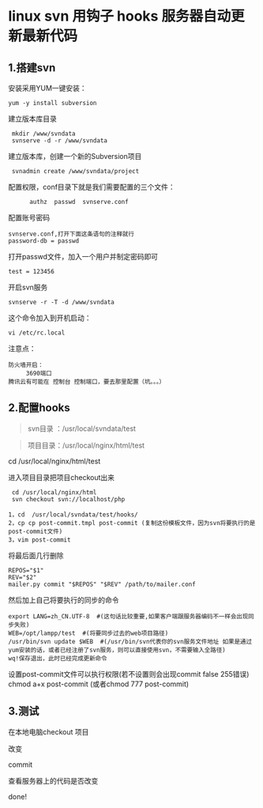 # linux svn 用钩子 hooks 服务器自动更新最新代码

## 1.搭建svn

安装采用YUM一键安装：

```
yum -y install subversion
```

建立版本库目录
     
     mkdir /www/svndata
     svnserve -d -r /www/svndata

建立版本库，创建一个新的Subversion项目

     svnadmin create /www/svndata/project

配置权限，conf目录下就是我们需要配置的三个文件：
          
          authz  passwd  svnserve.conf

配置账号密码

    svnserve.conf,打开下面这条语句的注释就行
    password-db = passwd

打开passwd文件，加入一个用户并制定密码即可
    
    test = 123456


开启svn服务

    svnserve -r -T -d /www/svndata

这个命令加入到开机启动：
    
    vi /etc/rc.local


注意点：

```
防火墙开启：
     3690端口
腾讯云有可能在 控制台 控制端口，要去那里配置（坑。。。）
```

## 2.配置hooks

>svn目录 ：/usr/local/svndata/test

>项目目录：/usr/local/nginx/html/test


cd /usr/local/nginx/html/test 

进入项目目录把项目checkout出来

     cd /usr/local/nginx/html
     svn checkout svn://localhost/php

```
1，cd  /usr/local/svndata/test/hooks/
2，cp cp post-commit.tmpl post-commit (复制这份模板文件，因为svn将要执行的是post-commit文件)
3，vim post-commit
```
将最后面几行删除
```
REPOS="$1"
REV="$2"
mailer.py commit "$REPOS" "$REV" /path/to/mailer.conf
```

然后加上自己将要执行的同步的命令

```
export LANG=zh_CN.UTF-8  #(这句话比较重要,如果客户端跟服务器编码不一样会出现同步失败)
WEB=/opt/lampp/test  #(将要同步过去的web项目路径)
/usr/bin/svn update $WEB  #(/usr/bin/svn代表你的svn服务文件地址 如果是通过yum安装的话，或者已经注册了svn服务，则可以直接使用svn，不需要输入全路径)
wq!保存退出，此时已经完成更新命令
```
设置post-commit文件可以执行权限(若不设置则会出现commit false 255错误)
chmod  a+x  post-commit  (或者chmod  777 post-commit)


## 3.测试

在本地电脑checkout 项目

改变

commit

查看服务器上的代码是否改变

done!
